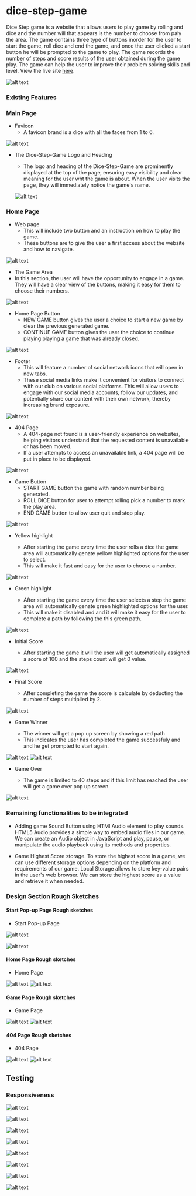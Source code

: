 # dice-step-game

Dice Step game is a website that allows users to play game by rolling and dice and the number will that appears is the number to choose from paly the area. The game contains three type of buttons inorder for the user to start the game, roll dice and end the game, and once the user clicked a start button he will  be prompted to the game to play. The game records the number of steps and score results of the user obtained during the game play. The game can help the user to improve their problem solving skills and level. View the live site [here](https://bky201.github.io/step-game/index.html).

![alt text](assets/images/responsiveness.png)

### Existing Features

### Main Page
* Favicon 
  * A favicon brand is a dice with all the faces from 1 to 6.

![alt text](assets/images/favicon.png)

* The Dice-Step-Game Logo and Heading
  * The logo and heading of the Dice-Step-Game are prominently displayed at the top of the page, ensuring easy visibility and clear meaning for the user wht the game is about. When the user visits the page, they will immediately notice the game's name.


  ![alt text](assets/images/heading.png)

### Home Page
* Web page 
  * This will include two button and an instruction on how to play the game. 
  * These buttons are to give the user a first access about the website and  how to navigate.


![alt text](assets/images/homePage.png)

  * The Game Area
  * In this section, the user will have the opportunity to engage in a game. They will have a clear view of the buttons, making it easy for them to choose their numbers.
  

![alt text](assets/images/gameArea.png)


* Home Page Button
  * NEW GAME button gives the user a choice to start a new game by clear the previous generated game.
  * CONTINUE GAME button gives the user the choice to continue playing playing a game that was already closed.


![alt text](assets/images/navigation.png)

  

* Footer
  * This will feature a number of social network icons that will open in new tabs. 
  * These social media links make it convenient for visitors to connect with our club on various social platforms. This will allow users to engage with our social media accounts, follow our updates, and potentially share our content with their own network, thereby increasing brand exposure.
 
![alt text](assets/images/footer.png)








* 404 Page
  * A 404-page not found is a user-friendly experience on websites, helping visitors understand that the requested content is unavailable or has been moved. 
  * If a user attempts to access an unavailable link, a 404 page will be put in place to be displayed.

![alt text](assets/images/pagenotfound.png)




* Game Button
  * START GAME button the game with random number being generated.
  * ROLL DICE button for user to attempt rolling pick a number to mark the play area.
  * END GAME button to allow user quit and stop play.

![alt text](assets/images/gameButton.png)

* Yellow highlight

  * After starting the game every time the user rolls a dice the game area will automatically genate yellow highlighted options for the user to select.
  * This will make it fast and easy for the user to choose a number.
  


![alt text](assets/images/optionsChoose.png)


* Green highlight

  * After starting the game every time the user selects a step the game area will automatically genate green highlighted options for the user.
  * This will make it disabled and and it will make it easy for the user to complete a path by following the this green path.

![alt text](assets/images/gamePlay.png)

* Initial Score

  * After starting the game it will the user will get automatically assigned a score of 100 and the steps count will get 0 value.

![alt text](assets/images/initialScore.png)

* Final Score

  * After completing the game the score is calculate by deducting the number of steps multiplied by 2.

![alt text](assets/images/gameOverScore.png)

* Game Winner

  * The winner will get a pop up screen by showing a red path
  * This indicates the user has completed the game successfuly and and he get prompted to start again. 

![alt text](assets/images/winning.png)
![alt text](assets/images/winning2.png)

* Game Over

  * The game is limited to 40 steps and if this limit has reached the user will get a game over pop up screen.

![alt text](assets/images/gameOver.png)


### Remaining functionalities to be integrated
* Adding game Sound Button using HTMl Audio element to play sounds. HTML5 Audio provides a simple way to embed audio files in our game. We can create an Audio object in JavaScript and play, pause, or manipulate the audio playback using its methods and properties.

* Game Highest Score storage. To store the highest score in a game, we can use different storage options depending on the platform and requirements of our game. Local Storage allows to store key-value pairs in the user's web browser. We can store the highest score as a value and retrieve it when needed.



### Design Section Rough Sketches

#### Start Pop-up Page Rough sketches

* Start Pop-up Page

![alt text](assets/images/startPopUpPage.png)

![alt text](assets/images/startPopUpPagem.png)


#### Home Page Rough sketches

* Home Page

![alt text](assets/images/home.png)
![alt text](assets/images/homem.png)

#### Game Page Rough sketches

* Game Page

![alt text](assets/images/game.png)
![alt text](assets/images/gamem.png)

#### 404 Page Rough sketches

* 404 Page

![alt text](assets/images/notfoundPage.png)
![alt text](assets/images/notfoundm.png)



## Testing

### Responsiveness

![alt text](assets/images/indexHtmlValidation.png)

![alt text](assets/images/gameHtmlValidation.png)


![alt text](assets/images/page404.png)


![alt text](assets/images/cssStyleValidator.png)


![alt text](assets/images/jsHintValidator.png)


![alt text](assets/images/lightHouseStartscreen.png)

![alt text](assets/images/lightHouseHome.png)

![alt text](assets/images/lightHousegame.png)